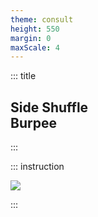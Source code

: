 ```yaml
---
theme: consult
height: 550
margin: 0
maxScale: 4
---
```

<!-- slide template="[[gym-ex]]" -->

::: title
## Side Shuffle<br> Burpee
:::

::: instruction

![](https://thumbs.gfycat.com/DependentUnsungGalapagospenguin-size_restricted.gif)

:::